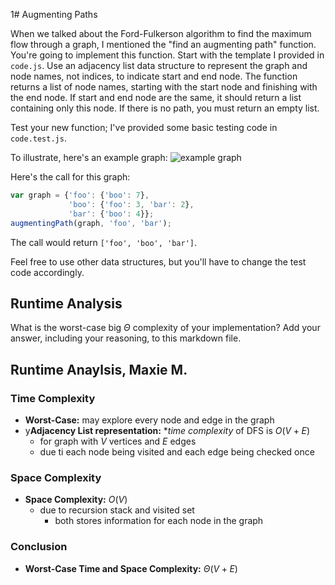 1# Augmenting Paths

When we talked about the Ford-Fulkerson algorithm to find the maximum flow
through a graph, I mentioned the "find an augmenting path" function. You're
going to implement this function. Start with the template I provided in
`code.js`. Use an adjacency list data structure to represent the graph and node
names, not indices, to indicate start and end node. The function returns a list
of node names, starting with the start node and finishing with the end node. If
start and end node are the same, it should return a list containing only this
node. If there is no path, you must return an empty list.

Test your new function; I've provided some basic testing code in `code.test.js`.

To illustrate, here's an example graph:
![example graph](graph.png)

Here's the call for this graph:

```javascript
var graph = {'foo': {'boo': 7},
             'boo': {'foo': 3, 'bar': 2},
             'bar': {'boo': 4}};
augmentingPath(graph, 'foo', 'bar');
```

The call would return `['foo', 'boo', 'bar']`.

Feel free to use other data structures, but you'll have to change the test code
accordingly.

## Runtime Analysis

What is the worst-case big $\Theta$ complexity of your implementation? Add your
answer, including your reasoning, to this markdown file.

## Runtime Anaylsis, Maxie M. 

### Time Complexity
- **Worst-Case:** may explore every node and edge in the graph
- y**Adjacency List representation:** **time complexity* of DFS is $O(V + E)$
  - for graph with $V$ vertices and $E$ edges
  - due ti each node being visited and each edge being checked once
### Space Complexity
- **Space Complexity:** $O(V)$
  - due to recursion stack and visited set
    - both stores information for each node in the graph
### Conclusion 
- **Worst-Case Time and Space Complexity:** $\Theta(V + E)$
